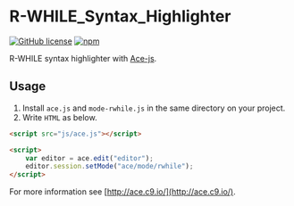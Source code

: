 # R-WHILE_Syntax_Highlighter
[![GitHub license](https://img.shields.io/badge/license-MIT-brightgreen.svg)](https://raw.githubusercontent.com/yokoyama-lab/R-WHILE_Syntax_Highlighter/master/LICENSE)
[![npm](https://img.shields.io/npm/v/ace-builds.svg)](https://www.npmjs.com/package/ace-builds)

R-WHILE syntax highlighter with [Ace-js](https://github.com/ajaxorg/ace).

## Usage
1. Install `ace.js` and `mode-rwhile.js` in the same directory on your project.
2. Write `HTML` as below.
```html
<script src="js/ace.js"></script>

<script>
    var editor = ace.edit("editor");
    editor.session.setMode("ace/mode/rwhile");
</script>
```
For more information see [http://ace.c9.io/](http://ace.c9.io/).